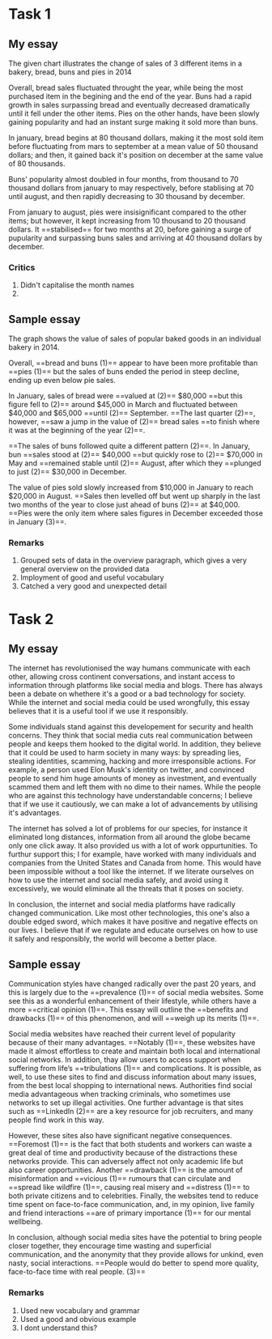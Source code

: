 # Task 1

## My essay

The given chart illustrates the change of sales of 3 different items in a bakery, bread, buns and pies in 2014

Overall, bread sales fluctuated throught the year, while being the most purchased item in the begining and the end of the year. Buns had a rapid growth in sales surpassing bread and eventually decreased dramatically until it fell under the other items. Pies on the other hands, have been slowly gaining popularity and had an instant surge making it sold more than buns.

In january, bread begins at 80 thousand dollars, making it the most sold item before fluctuating from mars to september at a mean value of 50 thousand dollars; and then, it gained back it's position on december at the same value of 80 thousands. 

Buns' popularity almost doubled in four months, from  thousand to 70 thousand dollars from january to may respectively, before stablising at 70 until august, and then rapidly decreasing to 30 thousand by december.

From january to august, pies were insisignificant compared to the other items; but however, it kept increasing from 10 thousand to 20 thousand dollars. It ==stabilised== for two months at 20, before gaining a surge of pupularity and surpassing buns sales and arriving at 40 thousand dollars by december. 

### Critics

1. Didn't capitalise the month names
2. 


## Sample essay

The graph shows the value of sales of popular baked goods in an individual bakery in 2014.

Overall, ==bread and buns (1)== appear to have been more profitable than ==pies (1)== but the sales of buns ended the period in steep decline, ending up even below pie sales.

In January, sales of bread were ==valued at (2)== $80,000 ==but this figure fell to (2)== around $45,000 in March and fluctuated between $40,000 and $65,000 ==until (2)== September. ==The last quarter (2)==, however, ==saw a jump in the value of (2)== bread sales ==to finish where it was at the beginning of the year (2)==.

==The sales of buns followed quite a different pattern (2)==. In January, bun ==sales stood at (2)== $40,000 ==but quickly rose to (2)== $70,000 in May and ==remained stable until (2)== August, after which they ==plunged to just (2)== $30,000 in December.

The value of pies sold slowly increased from $10,000 in January to reach $20,000 in August. ==Sales then levelled off but went up sharply in the last two months of the year to close just ahead of buns (2)== at $40,000. ==Pies were the only item where sales figures in December exceeded those in January (3)==.

### Remarks

1. Grouped sets of data in the overview paragraph, which gives a very general overview on the provided data
2. Imployment of good and useful vocabulary 
3. Catched a very good and unexpected detail 


# Task 2

## My essay

The internet has revolutionised the way humans communicate with each other, allowing cross continent conversations, and instant access to information through platforms like social media and blogs. There has always been a debate on whethere it's a good or a bad technology for society. While the internet and social media could be used wrongfully, this essay believes that it is a useful tool if we use it responsibly.

Some individuals stand against this developement for security and health concerns. They think that social media cuts real communication between people and keeps them hooked to the digital world. In addition, they believe that it could be used to harm society in many ways: by spreading lies, stealing identities, scamming, hacking and more irresponsible actions. For example, a person used Elon Musk's identity on twitter, and convinced people to send him huge amounts of money as investment, and eventually scammed them and left them with no dime to their names. While the people who are against this technology have understandable concerns; I believe that if we use it cautiously, we can make a lot of advancements by utilising it's advantages.

The internet has solved a lot of problems for our species, for instance it eliminated long distances, information from all around the globe became only one click away. It also provided us with a lot of work oppurtunities. To furthur support this; I for example, have worked with many individuals and companies from the United States and Canada from home. This would have been impossible without a tool like the internet.
If we literate ourselves on how to use the internet and social media safely, and avoid using it excessively, we would eliminate all the threats that it poses on society.

In conclusion, the internet and social media platforms have radically changed communication. Like most other technologies, this one's also a double edged sword, which makes it have positive and negative effects on our lives. I believe that if we regulate and educate ourselves on how to use it safely and responsibly, the world will become a better place.


## Sample essay

Communication styles have changed radically over the past 20 years, and this is largely due to the ==prevalence (1)== of social media websites. Some see this as a wonderful enhancement of their lifestyle, while others have a more ==critical opinion (1)==. This essay will outline the ==benefits and drawbacks (1)== of this phenomenon, and will ==weigh up its merits (1)==.

Social media websites have reached their current level of popularity because of their many advantages. ==Notably (1)==, these websites have made it almost effortless to create and maintain both local and international social networks. In addition, thay allow users to access support when suffering from life’s ==tribulations (1)== and complications. It is possible, as well, to use these sites to find and discuss information about many issues, from the best local shopping to international news. Authorities find social media advantageous when tracking criminals, who sometimes use networks to set up illegal activities. One further advantage is that sites such as ==LinkedIn (2)== are a key resource for job recruiters, and many people find work in this way.

However, these sites also have significant negative consequences. ==Foremost (1)== is the fact that both students and workers can waste a great deal of time and productivity because of the distractions these networks provide. This can adversely affect not only academic life but also career opportunities. Another ==drawback (1)== is the amount of misinformation and ==vicious (1)== rumours that can circulate and ==spread like wildfire (1)==, causing real misery and ==distress (1)== to both private citizens and to celebrities. Finally, the websites tend to reduce time spent on face-to-face communication, and, in my opinion, live family and friend interactions ==are of primary importance (1)== for our mental wellbeing.

In conclusion, although social media sites have the potential to bring people closer together, they encourage time wasting and superficial communication, and the anonymity that they provide allows for unkind, even nasty, social interactions. ==People would do better to spend more quality, face-to-face time with real people. (3)==

### Remarks

1. Used new vocabulary and grammar
2. Used a good and obvious example
3. I dont understand this?
